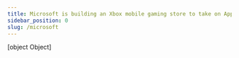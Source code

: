 ```yaml
---
title: Microsoft is building an Xbox mobile gaming store to take on Apple and Google
sidebar_position: 0
slug: /microsoft
---
```



[object Object]